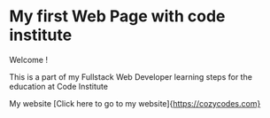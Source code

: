 # My first Web Page with code institute
Welcome !

This is a part of my Fullstack Web Developer learning steps for the education at Code Institute

My website [Click here to go to my website]{https://cozycodes.com}